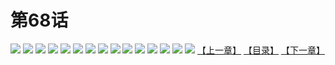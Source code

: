 # 第68话
![](https://s1.baozimh.com/scomic/yuekanshaonuyeqijun-chunquan/0/72-7zu0/1.jpg)
![](https://s1.baozimh.com/scomic/yuekanshaonuyeqijun-chunquan/0/72-7zu0/2.jpg)
![](https://s1.baozimh.com/scomic/yuekanshaonuyeqijun-chunquan/0/72-7zu0/3.jpg)
![](https://s1.baozimh.com/scomic/yuekanshaonuyeqijun-chunquan/0/72-7zu0/4.jpg)
![](https://s1.baozimh.com/scomic/yuekanshaonuyeqijun-chunquan/0/72-7zu0/5.jpg)
![](https://s1.baozimh.com/scomic/yuekanshaonuyeqijun-chunquan/0/72-7zu0/6.jpg)
![](https://s1.baozimh.com/scomic/yuekanshaonuyeqijun-chunquan/0/72-7zu0/7.jpg)
![](https://s1.baozimh.com/scomic/yuekanshaonuyeqijun-chunquan/0/72-7zu0/8.jpg)
![](https://s1.baozimh.com/scomic/yuekanshaonuyeqijun-chunquan/0/72-7zu0/9.jpg)
![](https://s1.baozimh.com/scomic/yuekanshaonuyeqijun-chunquan/0/72-7zu0/10.jpg)
![](https://s1.baozimh.com/scomic/yuekanshaonuyeqijun-chunquan/0/72-7zu0/11.jpg)
![](https://s1.baozimh.com/scomic/yuekanshaonuyeqijun-chunquan/0/72-7zu0/12.jpg)
![](https://s1.baozimh.com/scomic/yuekanshaonuyeqijun-chunquan/0/72-7zu0/13.jpg)
![](https://s1.baozimh.com/scomic/yuekanshaonuyeqijun-chunquan/0/72-7zu0/14.jpg)
![](https://s1.baozimh.com/scomic/yuekanshaonuyeqijun-chunquan/0/72-7zu0/15.jpg)
[【上一章】](./72.md)
[【目录】](./README.md)
[【下一章】](./74.md)
